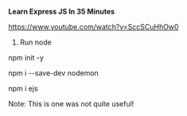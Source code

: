 **Learn Express JS In 35 Minutes**

https://www.youtube.com/watch?v=SccSCuHhOw0

1. Run node

npm init -y

npm i --save-dev nodemon

npm i ejs

Note: This is one was not quite useful!
